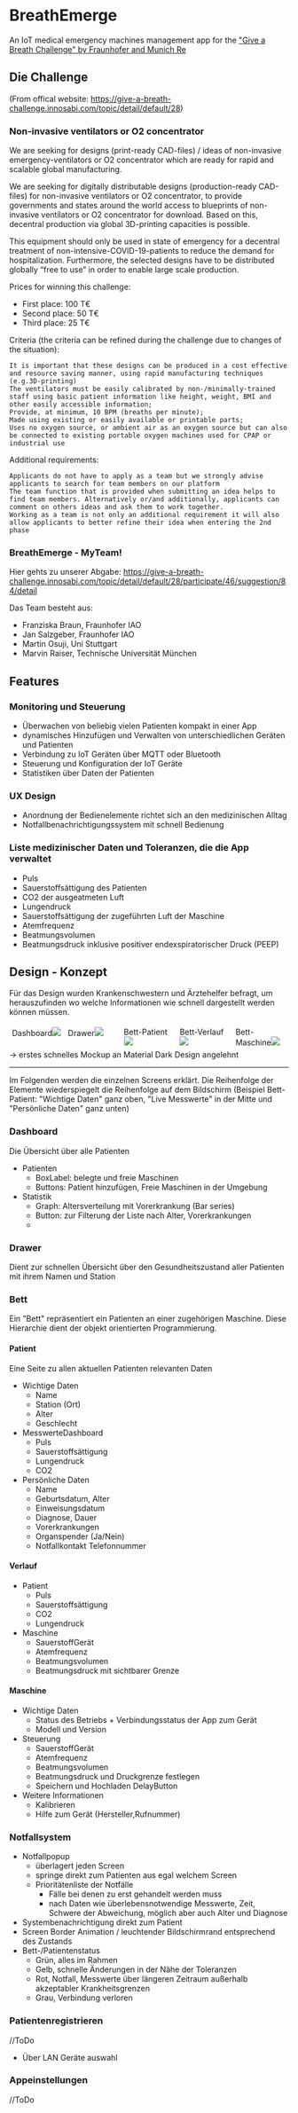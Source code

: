 # BreathEmerge
An IoT medical emergency machines management app for the ["Give a Breath Challenge" by Fraunhofer and Munich Re](https://give-a-breath-challenge.innosabi.com/topic/detail/default/28)

## Die Challenge
(From offical website: https://give-a-breath-challenge.innosabi.com/topic/detail/default/28)
### Non-invasive ventilators or O2 concentrator
We are seeking for designs (print-ready CAD-files)  / ideas of non-invasive emergency-ventilators or O2 concentrator which are ready for rapid and scalable global manufacturing.

We are seeking for digitally distributable designs (production-ready CAD-files) for non-invasive ventilators or O2 concentrator, to provide governments and states around the world access to blueprints of non-invasive ventilators or O2 concentrator for download. Based on this,  decentral production via global 3D-printing capacities is possible.

This equipment should only be used in state of emergency for a decentral treatment of non-intensive-COVID-19-patients to reduce the demand for hospitalization. Furthermore, the selected designs have to be distributed globally “free to use” in order to enable large scale production.

Prices for winning this challenge:

- First place: 100 T€
- Second place: 50 T€
- Third place: 25 T€

Criteria (the criteria can be refined during the challenge due to changes of the situation):

    It is important that these designs can be produced in a cost effective and resource saving manner, using rapid manufacturing techniques (e.g.3D-printing)
    The ventilators must be easily calibrated by non-/minimally-trained staff using basic patient information like height, weight, BMI and other easily accessible information;
    Provide, at minimum, 10 BPM (breaths per minute);
    Made using existing or easily available or printable parts;
    Uses no oxygen source, or ambient air as an oxygen source but can also be connected to existing portable oxygen machines used for CPAP or industrial use

Additional requirements:

    Applicants do not have to apply as a team but we strongly advise applicants to search for team members on our platform
    The team function that is provided when submitting an idea helps to find team members. Alternatively or/and additionally, applicants can comment on others ideas and ask them to work together.
    Working as a team is not only an additional requirement it will also allow applicants to better refine their idea when entering the 2nd phase

### BreathEmerge - MyTeam!
Hier gehts zu unserer Abgabe: https://give-a-breath-challenge.innosabi.com/topic/detail/default/28/participate/46/suggestion/84/detail

Das Team besteht aus:
- Franziska Braun, Fraunhofer IAO
- Jan Salzgeber, Fraunhofer IAO
- Martin Osuji, Uni Stuttgart
- Marvin Raiser, Technische Universität München

## Features
### Monitoring und Steuerung
- Überwachen von beliebig vielen Patienten kompakt in einer App
- dynamisches Hinzufügen und Verwalten von unterschiedlichen Geräten und Patienten
- Verbindung zu IoT Geräten über MQTT oder Bluetooth
- Steuerung und Konfiguration der IoT Geräte
- Statistiken über Daten der Patienten

### UX Design
- Anordnung der Bedienelemente richtet sich an den medizinischen Alltag
- Notfallbenachrichtigungssystem mit schnell Bedienung

### Liste medizinischer Daten und Toleranzen, die die App verwaltet
- Puls
- Sauerstoffsättigung des Patienten
- CO2 der ausgeatmeten Luft
- Lungendruck
- Sauerstoffsättigung der zugeführten Luft der Maschine
- Atemfrequenz
- Beatmungsvolumen
- Beatmungsdruck inklusive positiver endexspiratorischer Druck (PEEP)

## Design - Konzept
Für das Design wurden Krankenschwestern und Ärztehelfer befragt, um herauszufinden wo welche Informationen wie schnell dargestellt werden können müssen.
<div style="content: ""; clear: both; display: table; box-sizing: border-box;">
    <div style="float: left; width: 20%; padding: 5px; box-sizing: border-box;">
          Dashboard<a href="https://i.imgur.com/wgisPEf.png"><img style="height: auto; width: auto" src="https://i.imgur.com/wgisPEf.png"></a>
    </div>
    <div style="float: left; width: 20%; padding: 5px; box-sizing: border-box;">
          Drawer<a href="https://i.imgur.com/TitX7VO.png"><img style="height: auto; width: auto" src="https://i.imgur.com/TitX7VO.png"></a>
    </div>
    <div style="float: left; width: 20%; padding: 5px; box-sizing: border-box;">
          Bett-Patient<a href="https://i.imgur.com/ilUsJ5Y.png"><img style="height: auto; width: auto" src="https://i.imgur.com/ilUsJ5Y.png"></a>
    </div>
    <div style="float: left; width: 20%; padding: 5px; box-sizing: border-box;">
          Bett-Verlauf<a href="https://i.imgur.com/9kxxGs3.png"><img style="height: auto; width: auto" src="https://i.imgur.com/9kxxGs3.png"></a>
    </div>
    <div style="float: left; width: 20%; padding: 5px; box-sizing: border-box;">
          Bett-Maschine<a href="https://i.imgur.com/FXbyWVf.png"><img style="height: auto; width: auto" src="https://i.imgur.com/FXbyWVf.png"></a>
    </div>
    <div>
    -> erstes schnelles Mockup an Material Dark Design angelehnt
    </div>
  </div>

---

Im Folgenden werden die einzelnen Screens erklärt. Die Reihenfolge der Elemente wiederspiegelt die Reihenfolge auf dem Bildschirm (Beispiel Bett-Patient: "Wichtige Daten" ganz oben, "Live Messwerte" in der Mitte und "Persönliche Daten" ganz unten)
### Dashboard
Die Übersicht über alle Patienten
- Patienten
    - BoxLabel: belegte und freie Maschinen
    - Buttons: Patient hinzufügen, Freie Maschinen in der Umgebung
- Statistik
    - Graph: Altersverteilung mit Vorerkrankung (Bar series)
    - Button: zur Filterung der Liste nach Alter, Vorerkrankungen
    - 
### Drawer
Dient zur schnellen Übersicht über den Gesundheitszustand aller Patienten mit ihrem Namen und Station

### Bett
Ein "Bett" repräsentiert ein Patienten an einer zugehörigen Maschine. Diese Hierarchie dient der objekt orientierten Programmierung.

#### Patient
Eine Seite zu allen aktuellen Patienten relevanten Daten
- Wichtige Daten
    - Name
    - Station (Ort)
    - Alter
    - Geschlecht
- MesswerteDashboard
    - Puls
    - Sauerstoffsättigung
    - Lungendruck
    - CO2
- Persönliche Daten
    - Name
    - Geburtsdatum, Alter
    - Einweisungsdatum
    - Diagnose, Dauer
    - Vorerkrankungen
    - Organspender (Ja/Nein)
    - Notfallkontakt Telefonnummer
#### Verlauf
- Patient
    - Puls
    - Sauerstoffsättigung
    - CO2
    - Lungendruck
- Maschine
    - SauerstoffGerät
    - Atemfrequenz
    - Beatmungsvolumen
    - Beatmungsdruck mit sichtbarer Grenze
#### Maschine
- Wichtige Daten
    - Status des Betriebs + Verbindungsstatus der App zum Gerät
    - Modell und Version
- Steuerung
    - SauerstoffGerät
    - Atemfrequenz
    - Beatmungsvolumen
    - Beatmungsdruck und Druckgrenze festlegen
    - Speichern und Hochladen DelayButton
- Weitere Informationen
    - Kalibrieren
    - Hilfe zum Gerät (Hersteller,Rufnummer)
### Notfallsystem
- Notfallpopup
    - überlagert jeden Screen
    - springe direkt zum Patienten aus egal welchem Screen
    - Prioritätenliste der Notfälle
        - Fälle bei denen zu erst gehandelt werden muss
        - nach Daten wie überlebensnotwendige Messwerte, Zeit, Schwere der Abweichung, möglich aber auch Alter und Diagnose
- Systembenachrichtigung direkt zum Patient
- Screen Border Animation / leuchtender Bildschirmrand entsprechend des Zustands
- Bett-/Patientenstatus
    - Grün, alles im Rahmen
    - Gelb, schnelle Änderungen in der Nähe der Toleranzen
    - Rot, Notfall, Messwerte über längeren Zeitraum außerhalb akzeptabler Krankheitsgrenzen
    - Grau, Verbindung verloren
### Patientenregistrieren
//ToDo
- Über LAN Geräte auswahl
### Appeinstellungen
//ToDo
